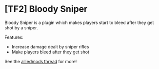 [TF2] Bloody Sniper
=======================

Bloody Sniper is a plugin which makes players start to bleed after they get shot by a sniper.

Features:
* Increase damage dealt by sniper rifles
* Make players bleed after they get shot

See the [alliedmods thread](https://forums.alliedmods.net/showthread.php?t=234076 "The alliedmods.net forum thread of Bloody Sniper") for more!
